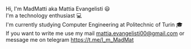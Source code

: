 Hi, I'm MadMatti aka Mattia Evangelisti :smiley:<br/>
I'm a technology enthusiast :computer:<br/>
I'm currently studying Computer Engineering at Politechnic of Turin :mortar_board:<br/>
If you want to write me use my mail mattia.evangelisti00@gmail.com or message me on telegram https://t.me/I_m_MadMat
